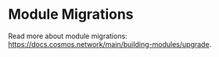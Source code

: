 # Module Migrations

Read more about module migrations: <https://docs.cosmos.network/main/building-modules/upgrade>.
